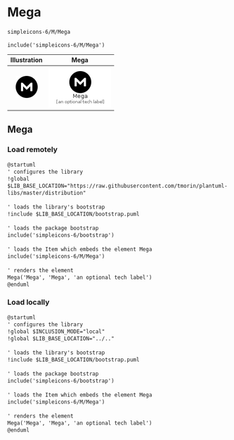 # Mega


```text
simpleicons-6/M/Mega
```

```text
include('simpleicons-6/M/Mega')
```



| Illustration | Mega |
| :---: | :---: |
| ![illustration for Illustration](../../simpleicons-6/M/Mega.png) | ![illustration for Mega](../../simpleicons-6/M/Mega.Local.png) |




## Mega

### Load remotely
```plantuml
@startuml
' configures the library
!global $LIB_BASE_LOCATION="https://raw.githubusercontent.com/tmorin/plantuml-libs/master/distribution"

' loads the library's bootstrap
!include $LIB_BASE_LOCATION/bootstrap.puml

' loads the package bootstrap
include('simpleicons-6/bootstrap')

' loads the Item which embeds the element Mega
include('simpleicons-6/M/Mega')

' renders the element
Mega('Mega', 'Mega', 'an optional tech label')
@enduml
```

### Load locally
```plantuml
@startuml
' configures the library
!global $INCLUSION_MODE="local"
!global $LIB_BASE_LOCATION="../.."

' loads the library's bootstrap
!include $LIB_BASE_LOCATION/bootstrap.puml

' loads the package bootstrap
include('simpleicons-6/bootstrap')

' loads the Item which embeds the element Mega
include('simpleicons-6/M/Mega')

' renders the element
Mega('Mega', 'Mega', 'an optional tech label')
@enduml
```

